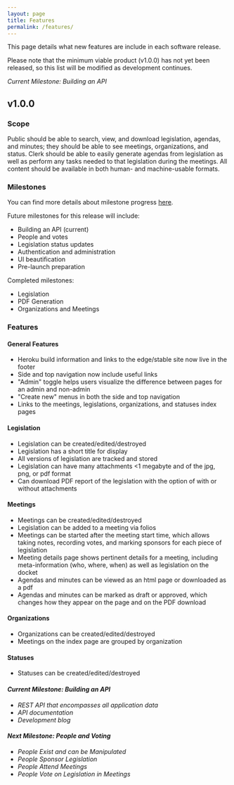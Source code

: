 ```yaml
---
layout: page
title: Features
permalink: /features/
---
```


This page details what new features are include in each software release.

Please note that the minimum viable product (v1.0.0) has not yet been released,
so this list will be modified as development continues.

*Current Milestone: Building an API*

## v1.0.0

### Scope

Public should be able to search, view, and download legislation, agendas, and
minutes; they should be able to see meetings, organizations, and status. Clerk
should be able to easily generate agendas from legislation as well as perform
any tasks needed to that legislation during the meetings. All content should
be available in both human- and machine-usable formats.

### Milestones

You can find more details about milestone progress [here](https://github.com/leesharma/legislative_twitter/milestones).

Future milestones for this release will include:

* Building an API (current)
* People and votes
* Legislation status updates
* Authentication and administration
* UI beautification
* Pre-launch preparation

Completed milestones:

* Legislation
* PDF Generation
* Organizations and Meetings

### Features

#### General Features
* Heroku build information and links to the edge/stable site now live in the footer
* Side and top navigation now include useful links
* "Admin" toggle helps users visualize the difference between pages for an admin and non-admin
* "Create new" menus in both the side and top navigation
* Links to the meetings, legislations, organizations, and statuses index pages

#### Legislation
* Legislation can be created/edited/destroyed
* Legislation has a short title for display
* All versions of legislation are tracked and stored
* Legislation can have many attachments <1 megabyte and of the jpg, png, or pdf format
* Can download PDF report of the legislation with the option of with or without attachments

#### Meetings
* Meetings can be created/edited/destroyed
* Legislation can be added to a meeting via folios
* Meetings can be started after the meeting start time, which allows taking notes, recording votes, and marking sponsors for each piece of legislation
* Meeting details page shows pertinent details for a meeting, including meta-information (who, where, when) as well as legislation on the docket
* Agendas and minutes can be viewed as an html page or downloaded as a pdf
* Agendas and minutes can be marked as draft or approved, which changes how they appear on the page and on the PDF download

#### Organizations
* Organizations can be created/edited/destroyed
* Meetings on the index page are grouped by organization

#### Statuses
* Statuses can be created/edited/destroyed

#### *Current Milestone: Building an API*

* *REST API that encompasses all application data*
* *API documentation*
* *Development blog*

#### *Next Milestone: People and Voting*

* *People Exist and can be Manipulated*
* *People Sponsor Legislation*
* *People Attend Meetings*
* *People Vote on Legislation in Meetings*